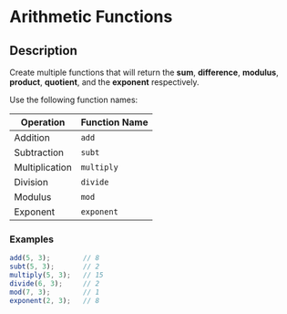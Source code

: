 # Arithmetic Functions

## Description
Create multiple functions that will return the **sum**, **difference**, **modulus**, **product**, **quotient**, and the **exponent** respectively.

Use the following function names:

| Operation      | Function Name |
| -------------- | ------------- |
| Addition       | `add`         |
| Subtraction    | `subt`        |
| Multiplication | `multiply`    |
| Division       | `divide`      |
| Modulus        | `mod`         |
| Exponent       | `exponent`    |

### Examples

```javascript
add(5, 3);        // 8
subt(5, 3);       // 2
multiply(5, 3);   // 15
divide(6, 3);     // 2
mod(7, 3);        // 1
exponent(2, 3);   // 8

